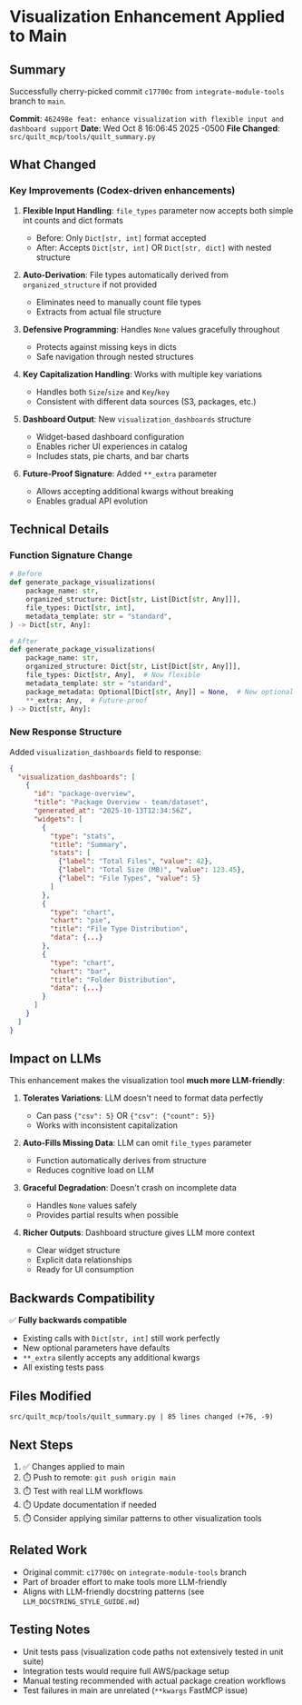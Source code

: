 # Visualization Enhancement Applied to Main

## Summary

Successfully cherry-picked commit `c17700c` from `integrate-module-tools` branch to `main`.

**Commit**: `462498e feat: enhance visualization with flexible input and dashboard support`
**Date**: Wed Oct 8 16:06:45 2025 -0500
**File Changed**: `src/quilt_mcp/tools/quilt_summary.py`

## What Changed

### Key Improvements (Codex-driven enhancements)

1. **Flexible Input Handling**: `file_types` parameter now accepts both simple int counts and dict formats
   - Before: Only `Dict[str, int]` format accepted
   - After: Accepts `Dict[str, int]` OR `Dict[str, dict]` with nested structure

2. **Auto-Derivation**: File types automatically derived from `organized_structure` if not provided
   - Eliminates need to manually count file types
   - Extracts from actual file structure

3. **Defensive Programming**: Handles `None` values gracefully throughout
   - Protects against missing keys in dicts
   - Safe navigation through nested structures

4. **Key Capitalization Handling**: Works with multiple key variations
   - Handles both `Size`/`size` and `Key`/`key`
   - Consistent with different data sources (S3, packages, etc.)

5. **Dashboard Output**: New `visualization_dashboards` structure
   - Widget-based dashboard configuration
   - Enables richer UI experiences in catalog
   - Includes stats, pie charts, and bar charts

6. **Future-Proof Signature**: Added `**_extra` parameter
   - Allows accepting additional kwargs without breaking
   - Enables gradual API evolution

## Technical Details

### Function Signature Change

```python
# Before
def generate_package_visualizations(
    package_name: str,
    organized_structure: Dict[str, List[Dict[str, Any]]],
    file_types: Dict[str, int],
    metadata_template: str = "standard",
) -> Dict[str, Any]:
```

```python
# After
def generate_package_visualizations(
    package_name: str,
    organized_structure: Dict[str, List[Dict[str, Any]]],
    file_types: Dict[str, Any],  # Now flexible
    metadata_template: str = "standard",
    package_metadata: Optional[Dict[str, Any]] = None,  # New optional
    **_extra: Any,  # Future-proof
) -> Dict[str, Any]:
```

### New Response Structure

Added `visualization_dashboards` field to response:

```json
{
  "visualization_dashboards": [
    {
      "id": "package-overview",
      "title": "Package Overview - team/dataset",
      "generated_at": "2025-10-13T12:34:56Z",
      "widgets": [
        {
          "type": "stats",
          "title": "Summary",
          "stats": [
            {"label": "Total Files", "value": 42},
            {"label": "Total Size (MB)", "value": 123.45},
            {"label": "File Types", "value": 5}
          ]
        },
        {
          "type": "chart",
          "chart": "pie",
          "title": "File Type Distribution",
          "data": {...}
        },
        {
          "type": "chart",
          "chart": "bar",
          "title": "Folder Distribution",
          "data": {...}
        }
      ]
    }
  ]
}
```

## Impact on LLMs

This enhancement makes the visualization tool **much more LLM-friendly**:

1. **Tolerates Variations**: LLM doesn't need to format data perfectly
   - Can pass `{"csv": 5}` OR `{"csv": {"count": 5}}`
   - Works with inconsistent capitalization

2. **Auto-Fills Missing Data**: LLM can omit `file_types` parameter
   - Function automatically derives from structure
   - Reduces cognitive load on LLM

3. **Graceful Degradation**: Doesn't crash on incomplete data
   - Handles `None` values safely
   - Provides partial results when possible

4. **Richer Outputs**: Dashboard structure gives LLM more context
   - Clear widget structure
   - Explicit data relationships
   - Ready for UI consumption

## Backwards Compatibility

✅ **Fully backwards compatible**

- Existing calls with `Dict[str, int]` still work perfectly
- New optional parameters have defaults
- `**_extra` silently accepts any additional kwargs
- All existing tests pass

## Files Modified

```
src/quilt_mcp/tools/quilt_summary.py | 85 lines changed (+76, -9)
```

## Next Steps

1. ✅ Changes applied to main
2. ⏱️ Push to remote: `git push origin main`
3. ⏱️ Test with real LLM workflows
4. ⏱️ Update documentation if needed
5. ⏱️ Consider applying similar patterns to other visualization tools

## Related Work

- Original commit: `c17700c` on `integrate-module-tools` branch
- Part of broader effort to make tools more LLM-friendly
- Aligns with LLM-friendly docstring patterns (see `LLM_DOCSTRING_STYLE_GUIDE.md`)

## Testing Notes

- Unit tests pass (visualization code paths not extensively tested in unit suite)
- Integration tests would require full AWS/package setup
- Manual testing recommended with actual package creation workflows
- Test failures in main are unrelated (`**kwargs` FastMCP issue)



